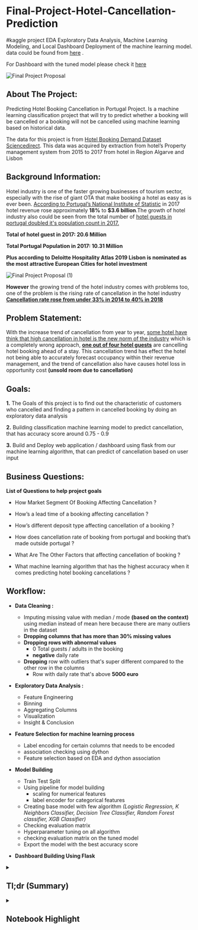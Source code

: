 # Final-Project-Hotel-Cancellation-Prediction
#kaggle project EDA
Exploratory Data Analysis, Machine Learning Modeling, and Local Dashboard Deployment of the machine learning model. data could be found from [here](https://www.kaggle.com/jessemostipak/hotel-booking-demand) .

For Dashboard with the tuned model please check it [here](https://drive.google.com/drive/folders/1Bh5uxq4kvW7s-19wHRIg197fcbJInyjc?usp=sharing)

![Final Project Proposal](https://user-images.githubusercontent.com/57277832/100371305-27dd8f00-303a-11eb-8789-8143683bde7e.png)


## About The Project: 

Predicting Hotel Booking Cancellation in Portugal Project. Is a machine learning classification project that will try to predict whether a booking will be cancelled or a booking will not be cancelled using machine learning based on historical data.

The data for this project is from [Hotel Booking Demand Dataset Sciencedirect](https://www.sciencedirect.com/science/article/pii/S2352340918315191#s0005). This data was acquired by extraction from hotel’s Property management system from 2015 to 2017 from hotel in Region Algarve and Lisbon

## Background Information: 

Hotel industry is one of the faster growing businesses of tourism sector, especially with the rise of giant OTA that make booking a hotel as easy as is ever been. 
[According to Portugal’s National Institute of Statistic](https://www.hotelnewsnow.com/Articles/286991/Portugals-tourism-boom-sparks-economics-hotel-growth) in 2017 hotel revenue rose approximately **18%**  to **$3.6 billion**.The growth of hotel industry also could be seen from the total number of [hotel guests in portugal doubled it's population count in 2017.](https://skift.com/2018/03/07/portugals-tourism-boom-has-caused-a-hotel-labor-shortage/) 

**Total of hotel guest in 2017: 20.6 Million** 

**Total Portugal Population in 2017: 10.31 Million**

**Plus according to Deloitte Hospitality Atlas 2019 Lisbon is nominated as the most attractive European Cities for hotel investment**


![Final Project Proposal (1)](https://user-images.githubusercontent.com/57277832/100372671-2ad97f00-303c-11eb-9fd9-ed5caf6cc1e7.png)


**However** the growing trend of the hotel industry comes with problems too, one of the problem is the rising rate of cancellation in the hotel industry [**Cancellation rate rose from under 33% in 2014 to 40% in 2018**](https://www.emerchantpay.com/infographic-how-can-hotels-combat-rising-cancellation-rates/)

## Problem Statement:

With the increase trend of cancellation from year to year, [some hotel have think that high cancellation in hotel is  the new norm of the industry](https://www.mirai.com/blog/cancellations-shooting-up-implications-costs-and-how-to-reduce-them/) which is a completely wrong approach,
[**one out of four hotel guests**](https://www.phocuswire.com/Hotel-distribution-market-share-distribution-analysis#:~:text=The%20average%20cancelation%20rate%20in,of%206.4%25%20over%20four%20years) are cancelling hotel booking ahead of a stay. This cancellation trend has effect the hotel not being able to accurately forecast occupancy within their revenue management, and the trend of cancellation also have causes hotel loss in opportunity cost **(unsold room due to cancellation)**

## Goals: 

**1.** The Goals of this project is to find out the characteristic  of customers who cancelled and finding a pattern in cancelled booking by doing an exploratory data analysis 

**2.** Building classification machine learning model to predict cancellation, that has accuracy score around 0.75 - 0.9

**3.** Build and Deploy web application / dashboard using flask from our machine learning algorithm,  that can predict of  cancellation based on user input


## Business Questions:

**List of Questions to help project goals**

- How Market Segment Of Booking Affecting Cancellation ?

- How’s a lead time of a booking affecting cancellation ?

- How’s different deposit type affecting cancellation of a booking ?

- How does cancellation rate of booking from portugal and booking that’s made outside portugal ?

- What Are The Other Factors that affecting cancellation of booking ?

- What machine learning algorithm that has the highest accuracy when it comes predicting hotel booking cancellations ?

## Workflow:

- **Data Cleaning :** 
  - Imputing missing value with median / mode **(based on the context)** using median instead of mean here because there are many outliers in the dataset 
  - **Dropping columns that has more than 30% missing values**
  - **Dropping rows with abnormal values**
    - 0 Total guests / adults in the booking 
    - **negative** daily rate
   - **Dropping** row with outliers that's super different compared to the other row in the columns 
      - Row with daily rate that's above **5000 euro**
      
 - **Exploratory Data Analysis :** 
    - Feature Engineering 
    - Binning 
    - Aggregating Columns
    - Visualization
    - Insight & Conclusion
  
 - **Feature Selection for machine learning process**
    - Label encoding for certain columns that needs to be encoded
    - association checking using dython
    - Feature selection based on EDA and dython association 
  
 - **Model Building**
    - Train Test Split
    - Using pipeline for model building 
      - scaling for numerical features
      - label encoder for categorical features
    - Creating base model with few algorithm *(Logistic Regression, K Neighbors Classifier, Decision Tree Classifier, Random Forest classifier, XGB Classifier)*
    - Checking evaluation matrix
    - Hyperparameter tuning on all algorithm
    - checking evaluation matrix on the tuned model
    - Export the model with the best accuracy score
    
 - **Dashboard Building Using Flask**
 
 
 <details>
  <summary><h2> Tl;dr (Summary)</h2></summary>
  
  <details>
    <summary><h2> Exploratory Data Analysis (Summary)</h2></summary>
  
## Conclusion & Recommendation


### Conclusion :


### 1. Market Segment & Booking Cancellation 

- *How does Market Segment of a booking affecting cancellation ?*

    - from our analysis we see that **corporate** , **Direct**, and **Aviation** has a cancellation rate around **18 - 22 %** of their booking
    - **Travel Agent (Online / Offline)** has a cancellation rate around **34 - 36 %**
    - Lastly **Group** has the highest cancellation rate around **61 %**

Based on this we conclude that **group booking are the market segment that's most likely to be canceled** compared to other market segment while **Direct has the lowest cancellation rate at 15%**  *(Outside Complimentary)*


### 2. Lead Time & Cancellation Rate
- *How does a Lead time of a booking **(arrival date - booking date) total days** affecting cancellation rate* 

    - in this case we group the lead time into monthly *(30 days month)* lead time to make it more general to analyze compared to a specific number of days 
    
For Lead time and cancellation rate we're comparing each monthly lead time confirmed booking & canceled rate. **Booking That has 0 - 7 months lead time** have a higher confirmed booking rate **( > 50%)** to it's canceled rate.


For **Booking that has more than 7 months lead time** have a higher cancelation rate **( > 50%)** to it's confirmed rate. Based on this pattern of lead time and cancellation we conclude that.

- booking that has **more than 7 months of lead time are more likely to be canceled** than confirmed
- **cancellation is positively correlated with lead time** *(the higher the lead time the higher the cancellation rate)*
- the shorter the lead time the **less likely the booking will be canceled**


### 3. Deposit Type & Cancellation Rate
- *How does a different Deposit type affecting booking cancellation*

    - This Dataset has 3 kinds of deposit type **NO Deposit, NO Refund, and Refundable**, all of the name is kind of self explanatory, based on our analysis we found out that:
    
- **No Refund Booking has the highest cancellation rate at 99.4%**
- **No Deposit has cancellation rate of 28.3 %**
- **While Refundable has cancellation rate around 22%**

For the hotels this is nothing alarming since they don't lose revenue when  no refund booking is canceled, but it's always a good practice to question something is extraordinary,  **why does non refundable booking are most likely to be canceled?** isn't just like wasting money cancelling your non refundable booking. To answer that question let's look at the median lead time of each deposit type


#### 3.1 Deposit Type & Lead Time

   - previously we found out that the longer lead time he more likely the booking will be canceled, the median lead time of each deposit type:
   
 - **Median Lead Time Non Refund 183 Days**
 - **Median Lead Time Refundable 169 Days**
 - **Median Lead Time No Deposit 56 Days**
 
 Looking at the median lead time it shows that **No Deposit** booking has the highest median lead time compared to the other booking and based on our analysis on lead time and cancellation it shows that higher lead time are more prone to cancellation compared to the short one this is definitely one of the reason why cancellation rate is high in **No Refund Deposit**


### 4.Cancellation & Booking Location 
-  How does cancellation rate of **booking that's made from Portugal** compared to the **booking that's made from outisde Portugal *(International)***

For booking location in this dataset we originally have **177 countries *(including Portugal)***, it's not efficient and not effective to aggregating every country with portugal in this one we split the **booking location into 2 Local (Booking that is from Portugal) and International (Booking Outside Portugal)**

- International Booking have **24% cancellation Rate** while Local Booking have **56% cancellation Rate**

**This arise question why does local booking are more likely to be canceled compared to international booking ?**

#### 4.1 Booking Location & Previously Cancellation
- comparison of previously canceled booking from 2 different booking location
    - From the Analysis **booking that's previously canceled have 92% cancellation rate**
    

For **International Booking 99.5%** of the booking were never canceled before comparison to the **local booking that only 87 %** booking that's never been canceled before this definitely play a factor why **Local Booking** has a higher cancellation rate compared to **International Booking** 


### 5. Factors That Affecting Cancellation

- aside from the "common cancellation variable" this dataset provide some other information that might have information about cancellation


#### 5.1 Repeated Guests & Cancellation

in this dataset we only have around **3%** of repeated guest, tho we still see the difference of cancellation pattern in both repeated guest and non repeated guest 

- **Repeated Guest has cancellation rate around 14%**
- **Non Repeated Guest are more than 2X more likely to cancelled the booking compared to repeated guest**

 
*in conclusion:*

**Repeated Guest are more likely to confirm their booking compared to non repeated guest** 


#### 5.2 Previous Cancellation & Cancellation


- **Booking that's previouly canceled have 92%  cancellation rate**
- **Booking that's originally wasn't canceled has 34% Cancellation rate**


**This shows that booking that's previously canceled will likely to be canceled again in the future**


#### 5.3 Parking Space & Cancellation 

this is one of the not common metrics to look at when it comes to predictiing cancellation and analyzing cancellation, however in this data set there are around **7407 (6.2 %)** that required car parking space(s).


out of **7407 Bookings** that require a parking space **there not a single booking thats Canceled (0 Cancellation)**

**this conclude that booking that required a parking space will high likely to be confirmed** 



#### 5.4 Booking Changes & cancellation

- Customer Who made booking Changes to their booking have a lower cancellation rate **(16%)** compared to the custoamers who never made booking changes to their booking **(41%)** 


#### 5.5 Special Request & Cancellation 

the number of special request(s) in a booking apperently affecting the cancellation rate of a booking from our analysis we see that booking that has no special request are more likely to canceled compared to booking that has a special request 

- **The cancellation rate of booking that has a special request is ranging from 5 - 22 % with booking with 5 special requests has the lowest cancellation rate** 

- **While Booking with no special request has cancellation rate of 48%**


## Recommendation


### Only Non Refundable Deposit For  Group Booking 

- from the analysis we see that group booking has the highest cancellation rate among all market segment, only allowing non refundable deposit for group booking will help protect the hotel from losing revenue due to last minute cancellation and not able to find replacement. **Only Allowing Non Refundable Rates might result in fewer bookings for Group**, however it might protect the hotel from losing revenue 

### Setting Maximum Lead Time for Booking

- we see a pattern that booking that has more than **210 days of lead** time are more likely to be canceled, setting up maximum lead time means it wont be able to make booking that's too far in advance (**> 210 days**), and setting maximum advance reservation will help you to reduce cancellation


### Combination of Restriction 

- as we know that booking that's made **210 days in advance** are more likely to result in cancellation, however setting up a maximum lead time for booking might have resulted visibility of the hotel in potential guest search. Combining deposit type policy with with the restriction might help the hotel get more exposure without higher risk of cancellation **(eg. Non Refundable Deposit for booking that's more than 210 days in advance**) or taking an partial advance payment for booking that's over **210 days**


### Additional Resource / Research For Local Customers 


- **56% of booking that's made in the Portugal are cancelled** this is hotel responsibility to research why does the local market are more likely to cancel compared to confirmed, and why does international customer are less likely to cancel. there are  intagible & tangible aspect in this research outside the PMS dataset, such as 
    1. **Comparison of hotel service satisfaction of local and international customers**
    
    
### Increase Direct Booking Market Segment 

- from this dataset we see that direct booking has the least cancellation rate **15%** *(outside complimentary)* compared to other market segment, with only being 10% of total booking market segment having more booking from direct market segment will likely to reduce the number of cancellation. 

**Strategy to increase Direct Booking**
1. *Leverage the power of a well optimized website* 
     - Visually attractive website
     - Offer & Ensure Best Rate Guarantee
     - Multilanguage & multi currency features 
     
     
2. *Increase Hotel Online Reputation*
    - Almost 98% of travelers read hotel reviews and 80% of them consider them extremely important before making the final reservation. **A one-point increase** in a hotel’s average user rating on a 5-point scale (eg, 3.8 to 4.8) makes potential customers **13.5% more likely to book that hotel**
    
    
3. *Offer Loyalty program with difference*
    - Incentivizing your guest with loyalty programs to book directly at the hotel website, by giving them points that could easily be redeemed not only at the hotel but at also at certain POS outlets
    

 Source : <a href = "https://www.hotelspeak.com/2019/05/9-strategies-to-increase-hotel-direct-bookings/">Hotel Speak</a>
 
 Direct Booking Impact : <a href = "https://www.hotelogix.com/blog/2019/04/22/the-impact-of-direct-bookings-on-your-hotel/?utm_medium=referral&utm_source=hotelspeak&utm_campaign=hoteldirectbookingblog04">Impact of Direct Booking towards the hotel </a>
 
### Stricter Cancellation For Previously Canceled Booking
 
- Booking that was previously canceled has **92% Cancellation Rate** looking at this pattern we know that booking that's **previously canceled are most likely to be canceled again**. to protect the hotel from losing revenue due to this pattern hotel need to **set booking payment in advance for booking that was canceled before**, this will help hotel preventing lose of revenue from last minute cancellation from this kind of booking


### Attracting Customer That Drive

- there are around **6% of total booking that required parking space (7407 bookings)** from July 2015 to August 2017, and out of 7407 **not a single one of the booking were canceled**, that amount is **around 10% of confirmed booking**. Hotel could promote to attract customer that drives



**Strategy to Attract More Customer Who Drives**

1. *Incetivize Customer Who Drives*
    - Free Valet Parking 
    - Free Charging for Electric Car
    - Free Parking
    
    
2. *Host The Launch of New Car*
    - Hosting a car event will more likely to bring customers who drives to the hotel, and we know that customers who drives never canceled their booking from this data 
    

  </details>
  

  <details>
    <summary><h2> Machine Learning (Summary)</h2></summary>
 
## Conclusion, Limitation & Improvement (Future Research)

*For Exploratory Data Analysis Conclusion Please Check The Other Notebook*


#### Conclusion

- **Tuned Random Forest Has The Best Accuracy Among All Algorithm That We Tried**
    - From all the evaluation matrix to predict hotel cancellation classification case, we see that  **Tuned Random Forest** has the best accuracy when it comes to predicting hotel cancellation based on certain features **(85.2 %)**


- **Reservation Status Column**
    - Reservation Status have 1.00 Association Value with the Target, because of the reservation status will tell whether the booking has been canceled, no show or checkout, using this column to build a model is prohibitted because you won't be able to predict future booking, since the future booking still doesn't have it status yet
    
    
    
- **Overfitting**
    - For the base model we see that there are only 2 algorithms that doesn't have an overfitting condition **(Logistic Regression & XGB)**
    
    - After Hyperparameter Tuning on all algorithm all of the algorithm don't have an overfitting condition, and after hyperparameter tuning **(Random Forest)** has the highest accuracy score 



- **Using Accuracy As The Primary Evaluation Metrics**

    1. The First Reason Why Accuracy is used as the evaluation metric here because we have somehow a balance data **63 % Confirmed Booking** and **37% Canceled Booking** in this case our dataset is balance and hence using accuracy is acceptable in this case 
    2. in this case **every class is equally important** 
    
    
- **How This Model Will Help Hotels ?**

    - this model will allow hotel managers / revenue manager to take actions on bookings that's identified as "potentially going to be canceled", **furthermore the development of these model should contribute to hotel revenue management.**
    - **These prediction models enable hotel managers to mitigate revenue loss derived from booking cancellations and to mitigate the risks associated with overbooking (reallocation costs, cash or service compensations, and, particularly important today, social reputation costs)**. Booking cancellations models also allow hotel managers to **implement less rigid cancellation policies, without increasing uncertainty**. This has the potential to translate into more sales, since less rigid cancellation policies generate more bookings 
    
    
 ## Limitation & Future Research 




- The machine learning model in this notebook implemented data from **City & Resort Hotels** in Portugal, which raise some question that further research will help to explain:



- **1**.**Can a similar result obtained from hotel outside of portugal ?**
- **2. Can Model have a better result if more hotels are integrated into the machine learning modeling?**
- **3. Is the result only specific of the type of hotels integrated into this modeling?**


- **Situation Limitation**
    - all of this booking are recording during 2015 - 2017, however now in 2020 we have a pandemic that's going on **(Covid - 19)**, this model needs to be double checked for current situation wheter a similar result obtained after the pandemic 

#### Further Research

- For further research weather information, hotel factors (star of the hotels, brand, and etc) could be included into the dataset in hope to  improve the models and measure the importance of these features


- Additional research with different location, additional hotel could contribute to a better understanding of booking cancellations
  
  
  </details> 
</details>

<details>
  <summary><h2> Notebook Highlight </h2></summary>
  
  
 ## Coming Soon
</details>

